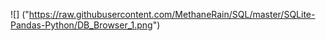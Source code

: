![] ("https://raw.githubusercontent.com/MethaneRain/SQL/master/SQLite-Pandas-Python/DB_Browser_1.png")

